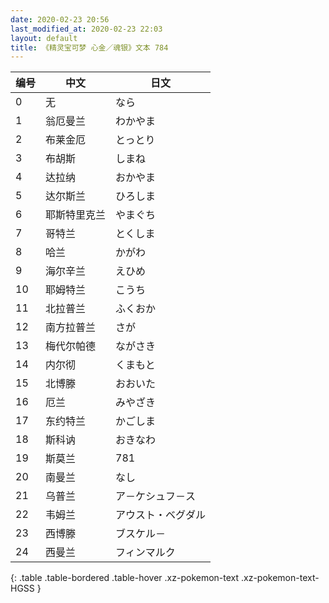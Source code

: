 ```yaml
---
date: 2020-02-23 20:56
last_modified_at: 2020-02-23 22:03
layout: default
title: 《精灵宝可梦 心金／魂银》文本 784
---
```

| 编号 | 中文 | 日文 |
| ---- | ---- | ---- |
| 0 | 无 | なら |
| 1 | 翁厄曼兰 | わかやま |
| 2 | 布莱金厄 | とっとり |
| 3 | 布胡斯 | しまね |
| 4 | 达拉纳 | おかやま |
| 5 | 达尔斯兰 | ひろしま |
| 6 | 耶斯特里克兰 | やまぐち |
| 7 | 哥特兰 | とくしま |
| 8 | 哈兰 | かがわ |
| 9 | 海尔辛兰 | えひめ |
| 10 | 耶姆特兰 | こうち |
| 11 | 北拉普兰 | ふくおか |
| 12 | 南方拉普兰 | さが |
| 13 | 梅代尔帕德 | ながさき |
| 14 | 内尔彻 | くまもと |
| 15 | 北博滕 | おおいた |
| 16 | 厄兰 | みやざき |
| 17 | 东约特兰 | かごしま |
| 18 | 斯科讷 | おきなわ |
| 19 | 斯莫兰 | 781 |
| 20 | 南曼兰 | なし |
| 21 | 乌普兰 | ア－ケシュフ－ス |
| 22 | 韦姆兰 | アウスト・ベグダル |
| 23 | 西博滕 | ブスケル－ |
| 24 | 西曼兰 | フィンマルク |
{: .table .table-bordered .table-hover .xz-pokemon-text .xz-pokemon-text-HGSS }